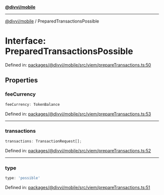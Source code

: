 [**@divvi/mobile**](../README.md)

---

[@divvi/mobile](../README.md) / PreparedTransactionsPossible

# Interface: PreparedTransactionsPossible

Defined in: [packages/@divvi/mobile/src/viem/prepareTransactions.ts:50](https://github.com/divvi-xyz/divvi-mobile/blob/main/packages/@divvi/mobile/src/viem/prepareTransactions.ts#L50)

## Properties

### feeCurrency

```ts
feeCurrency: TokenBalance
```

Defined in: [packages/@divvi/mobile/src/viem/prepareTransactions.ts:53](https://github.com/divvi-xyz/divvi-mobile/blob/main/packages/@divvi/mobile/src/viem/prepareTransactions.ts#L53)

---

### transactions

```ts
transactions: TransactionRequest[];
```

Defined in: [packages/@divvi/mobile/src/viem/prepareTransactions.ts:52](https://github.com/divvi-xyz/divvi-mobile/blob/main/packages/@divvi/mobile/src/viem/prepareTransactions.ts#L52)

---

### type

```ts
type: 'possible'
```

Defined in: [packages/@divvi/mobile/src/viem/prepareTransactions.ts:51](https://github.com/divvi-xyz/divvi-mobile/blob/main/packages/@divvi/mobile/src/viem/prepareTransactions.ts#L51)
